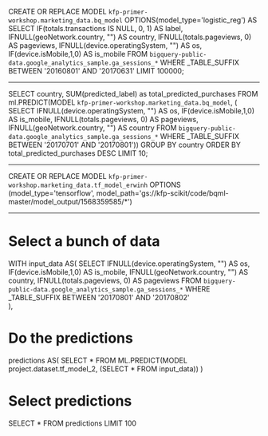 CREATE OR REPLACE MODEL `kfp-primer-workshop.marketing_data.bq_model` 
OPTIONS(model_type='logistic_reg') AS
SELECT
    IF(totals.transactions IS NULL, 0, 1) AS label,
    IFNULL(geoNetwork.country, "") AS country,
    IFNULL(totals.pageviews, 0) AS pageviews,
    IFNULL(device.operatingSystem, "") AS os,
    IF(device.isMobile,1,0) AS is_mobile
FROM
    `bigquery-public-data.google_analytics_sample.ga_sessions_*`
WHERE
    _TABLE_SUFFIX BETWEEN '20160801' AND '20170631'
LIMIT 100000;

--------------------------------------------------------------------

SELECT
  country,
  SUM(predicted_label) as total_predicted_purchases
FROM
  ml.PREDICT(MODEL `kfp-primer-workshop.marketing_data.bq_model`, (
SELECT
  IFNULL(device.operatingSystem, "") AS os,
  IF(device.isMobile,1,0) AS is_mobile,
  IFNULL(totals.pageviews, 0) AS pageviews,
  IFNULL(geoNetwork.country, "") AS country
FROM
  `bigquery-public-data.google_analytics_sample.ga_sessions_*`
WHERE
  _TABLE_SUFFIX BETWEEN '20170701' AND '20170801'))
GROUP BY country
ORDER BY total_predicted_purchases DESC
LIMIT 10;

-----------------------------------------------

CREATE OR REPLACE MODEL `kfp-primer-workshop.marketing_data.tf_model_erwinh`
OPTIONS (model_type='tensorflow',
         model_path='gs://kfp-scikit/code/bqml-master/model_output/1568359585/*')

-----------------------------------------------

# Select a bunch of data 
WITH input_data AS(
SELECT 
      IFNULL(device.operatingSystem, "") AS os,
      IF(device.isMobile,1,0) AS is_mobile,
      IFNULL(geoNetwork.country, "") AS country,
      IFNULL(totals.pageviews, 0) AS pageviews
FROM 
      `bigquery-public-data.google_analytics_sample.ga_sessions_*`
WHERE
      _TABLE_SUFFIX BETWEEN '20170801' AND '20170802'    
  ),

# Do the predictions
predictions AS(
SELECT * FROM ML.PREDICT(MODEL project.dataset.tf_model_2,
                    (SELECT * FROM input_data))
  )

# Select predictions
SELECT * FROM predictions
LIMIT 100